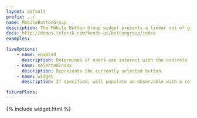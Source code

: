 ```yaml
---
layout: default
prefix: ../
name: MobileButtonGroup
description: The Mobile Button Group widget presents a linear set of grouped buttons.
docs: http://demos.telerik.com/kendo-ui/buttongroup/index
examples:

liveOptions:
    - name: enabled
      description: Determines if users can interact with the controls
    - name: selectedIndex
      description: Represents the currently selected button
    - name: widget
      description: If specified, will populate an observable with a reference to the actual widget

futurePlans:
---
```


{% include widget.html %}
